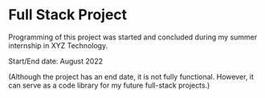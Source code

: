 ﻿# Full Stack Project

Programming of this project was started and concluded during my summer internship in XYZ Technology.

Start/End date: August 2022

(Although the project has an end date, it is not fully functional. However, it can serve as a code library for my future full-stack projects.)
